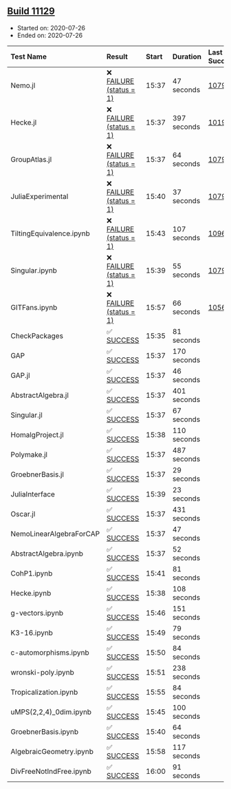 ## [Build 11129](https://oscarci.mathematik.uni-kl.de/job/oscar/11129/)

* Started on: 2020-07-26
* Ended on: 2020-07-26

| Test Name    | Result | Start | Duration | Last Success | First Failure |
|:-------------|:-------|:------|:---------|:-------------|:--------------|
| Nemo.jl | ❌ [FAILURE (status = 1)](https://oscarci.mathematik.uni-kl.de/job/oscar/11129/artifact/logs/build-11129/Nemo.jl.log) | 15:37 | 47 seconds | [10790](https://oscarci.mathematik.uni-kl.de/job/oscar/10790/) | [10791](https://oscarci.mathematik.uni-kl.de/job/oscar/10791/) |
| Hecke.jl | ❌ [FAILURE (status = 1)](https://oscarci.mathematik.uni-kl.de/job/oscar/11129/artifact/logs/build-11129/Hecke.jl.log) | 15:37 | 397 seconds | [10197](https://oscarci.mathematik.uni-kl.de/job/oscar/10197/) | [10198](https://oscarci.mathematik.uni-kl.de/job/oscar/10198/) |
| GroupAtlas.jl | ❌ [FAILURE (status = 1)](https://oscarci.mathematik.uni-kl.de/job/oscar/11129/artifact/logs/build-11129/GroupAtlas.jl.log) | 15:37 | 64 seconds | [10790](https://oscarci.mathematik.uni-kl.de/job/oscar/10790/) | [10791](https://oscarci.mathematik.uni-kl.de/job/oscar/10791/) |
| JuliaExperimental | ❌ [FAILURE (status = 1)](https://oscarci.mathematik.uni-kl.de/job/oscar/11129/artifact/logs/build-11129/JuliaExperimental.log) | 15:40 | 37 seconds | [10790](https://oscarci.mathematik.uni-kl.de/job/oscar/10790/) | [10791](https://oscarci.mathematik.uni-kl.de/job/oscar/10791/) |
| TiltingEquivalence.ipynb | ❌ [FAILURE (status = 1)](https://oscarci.mathematik.uni-kl.de/job/oscar/11129/artifact/logs/build-11129/TiltingEquivalence.ipynb.log) | 15:43 | 107 seconds | [10962](https://oscarci.mathematik.uni-kl.de/job/oscar/10962/) | [10963](https://oscarci.mathematik.uni-kl.de/job/oscar/10963/) |
| Singular.ipynb | ❌ [FAILURE (status = 1)](https://oscarci.mathematik.uni-kl.de/job/oscar/11129/artifact/logs/build-11129/Singular.ipynb.log) | 15:39 | 55 seconds | [10790](https://oscarci.mathematik.uni-kl.de/job/oscar/10790/) | [10791](https://oscarci.mathematik.uni-kl.de/job/oscar/10791/) |
| GITFans.ipynb | ❌ [FAILURE (status = 1)](https://oscarci.mathematik.uni-kl.de/job/oscar/11129/artifact/logs/build-11129/GITFans.ipynb.log) | 15:57 | 66 seconds | [10566](https://oscarci.mathematik.uni-kl.de/job/oscar/10566/) | [10567](https://oscarci.mathematik.uni-kl.de/job/oscar/10567/) |
| CheckPackages | ✅ [SUCCESS](https://oscarci.mathematik.uni-kl.de/job/oscar/11129/artifact/logs/build-11129/CheckPackages.log) | 15:35 | 81 seconds |  |  |
| GAP | ✅ [SUCCESS](https://oscarci.mathematik.uni-kl.de/job/oscar/11129/artifact/logs/build-11129/GAP.log) | 15:37 | 170 seconds |  |  |
| GAP.jl | ✅ [SUCCESS](https://oscarci.mathematik.uni-kl.de/job/oscar/11129/artifact/logs/build-11129/GAP.jl.log) | 15:37 | 46 seconds |  |  |
| AbstractAlgebra.jl | ✅ [SUCCESS](https://oscarci.mathematik.uni-kl.de/job/oscar/11129/artifact/logs/build-11129/AbstractAlgebra.jl.log) | 15:37 | 401 seconds |  |  |
| Singular.jl | ✅ [SUCCESS](https://oscarci.mathematik.uni-kl.de/job/oscar/11129/artifact/logs/build-11129/Singular.jl.log) | 15:37 | 67 seconds |  |  |
| HomalgProject.jl | ✅ [SUCCESS](https://oscarci.mathematik.uni-kl.de/job/oscar/11129/artifact/logs/build-11129/HomalgProject.jl.log) | 15:38 | 110 seconds |  |  |
| Polymake.jl | ✅ [SUCCESS](https://oscarci.mathematik.uni-kl.de/job/oscar/11129/artifact/logs/build-11129/Polymake.jl.log) | 15:37 | 487 seconds |  |  |
| GroebnerBasis.jl | ✅ [SUCCESS](https://oscarci.mathematik.uni-kl.de/job/oscar/11129/artifact/logs/build-11129/GroebnerBasis.jl.log) | 15:37 | 29 seconds |  |  |
| JuliaInterface | ✅ [SUCCESS](https://oscarci.mathematik.uni-kl.de/job/oscar/11129/artifact/logs/build-11129/JuliaInterface.log) | 15:39 | 23 seconds |  |  |
| Oscar.jl | ✅ [SUCCESS](https://oscarci.mathematik.uni-kl.de/job/oscar/11129/artifact/logs/build-11129/Oscar.jl.log) | 15:37 | 431 seconds |  |  |
| NemoLinearAlgebraForCAP | ✅ [SUCCESS](https://oscarci.mathematik.uni-kl.de/job/oscar/11129/artifact/logs/build-11129/NemoLinearAlgebraForCAP.log) | 15:37 | 47 seconds |  |  |
| AbstractAlgebra.ipynb | ✅ [SUCCESS](https://oscarci.mathematik.uni-kl.de/job/oscar/11129/artifact/logs/build-11129/AbstractAlgebra.ipynb.log) | 15:37 | 52 seconds |  |  |
| CohP1.ipynb | ✅ [SUCCESS](https://oscarci.mathematik.uni-kl.de/job/oscar/11129/artifact/logs/build-11129/CohP1.ipynb.log) | 15:41 | 81 seconds |  |  |
| Hecke.ipynb | ✅ [SUCCESS](https://oscarci.mathematik.uni-kl.de/job/oscar/11129/artifact/logs/build-11129/Hecke.ipynb.log) | 15:38 | 108 seconds |  |  |
| g-vectors.ipynb | ✅ [SUCCESS](https://oscarci.mathematik.uni-kl.de/job/oscar/11129/artifact/logs/build-11129/g-vectors.ipynb.log) | 15:46 | 151 seconds |  |  |
| K3-16.ipynb | ✅ [SUCCESS](https://oscarci.mathematik.uni-kl.de/job/oscar/11129/artifact/logs/build-11129/K3-16.ipynb.log) | 15:49 | 79 seconds |  |  |
| c-automorphisms.ipynb | ✅ [SUCCESS](https://oscarci.mathematik.uni-kl.de/job/oscar/11129/artifact/logs/build-11129/c-automorphisms.ipynb.log) | 15:50 | 84 seconds |  |  |
| wronski-poly.ipynb | ✅ [SUCCESS](https://oscarci.mathematik.uni-kl.de/job/oscar/11129/artifact/logs/build-11129/wronski-poly.ipynb.log) | 15:51 | 238 seconds |  |  |
| Tropicalization.ipynb | ✅ [SUCCESS](https://oscarci.mathematik.uni-kl.de/job/oscar/11129/artifact/logs/build-11129/Tropicalization.ipynb.log) | 15:55 | 84 seconds |  |  |
| uMPS(2,2,4)_0dim.ipynb | ✅ [SUCCESS](https://oscarci.mathematik.uni-kl.de/job/oscar/11129/artifact/logs/build-11129/uMPS-2-2-4-_0dim.ipynb.log) | 15:45 | 100 seconds |  |  |
| GroebnerBasis.ipynb | ✅ [SUCCESS](https://oscarci.mathematik.uni-kl.de/job/oscar/11129/artifact/logs/build-11129/GroebnerBasis.ipynb.log) | 15:40 | 64 seconds |  |  |
| AlgebraicGeometry.ipynb | ✅ [SUCCESS](https://oscarci.mathematik.uni-kl.de/job/oscar/11129/artifact/logs/build-11129/AlgebraicGeometry.ipynb.log) | 15:58 | 117 seconds |  |  |
| DivFreeNotIndFree.ipynb | ✅ [SUCCESS](https://oscarci.mathematik.uni-kl.de/job/oscar/11129/artifact/logs/build-11129/DivFreeNotIndFree.ipynb.log) | 16:00 | 91 seconds |  |  |
